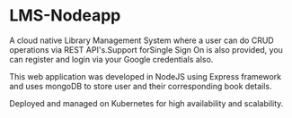 # LMS-Nodeapp

A cloud native Library Management System where a user can do CRUD operations via REST API's.Support forSingle Sign On is also provided, you can register and login via your Google credentials also.

This web application was developed in NodeJS using Express framework and uses mongoDB to store user and their corresponding book details.

Deployed and managed on Kubernetes for high availability and scalability.
